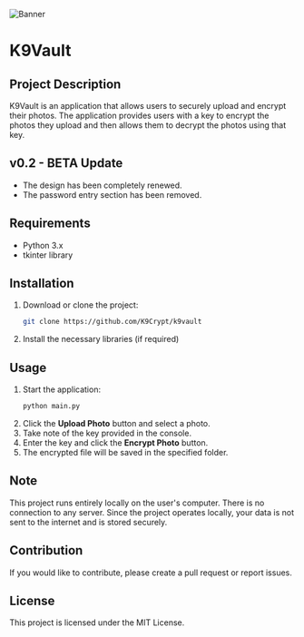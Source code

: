 ![Banner](https://www.upload.ee/image/17646942/k9vault.png)

# K9Vault

## Project Description
K9Vault is an application that allows users to securely upload and encrypt their photos. The application provides users with a key to encrypt the photos they upload and then allows them to decrypt the photos using that key.

## v0.2 - BETA Update
- The design has been completely renewed.
- The password entry section has been removed.

## Requirements
- Python 3.x
- tkinter library

## Installation
1. Download or clone the project:
   ```bash
   git clone https://github.com/K9Crypt/k9vault
   ```
2. Install the necessary libraries (if required)

## Usage
1. Start the application:
   ```bash
   python main.py
   ```
2. Click the **Upload Photo** button and select a photo.
3. Take note of the key provided in the console.
4. Enter the key and click the **Encrypt Photo** button.
5. The encrypted file will be saved in the specified folder.

## Note
This project runs entirely locally on the user's computer. There is no connection to any server. Since the project operates locally, your data is not sent to the internet and is stored securely.

## Contribution
If you would like to contribute, please create a pull request or report issues.

## License
This project is licensed under the MIT License.